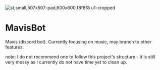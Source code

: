 ![st,small,507x507-pad,600x600,f8f8f8 u1-cropped](https://user-images.githubusercontent.com/32483348/133907757-37365e0f-3c97-4e0a-becb-6d57b82ce1d7.png)
# MavisBot
Mavis (discord bot). Currently focusing on music, may branch to other features.

note: I do not recommend one to follow this project's structure - it is still very messy as I currently do not have time yet to clean up.
